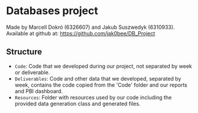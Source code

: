 # Databases project 
Made by Marcell Dokró (6326607) and Jakub Suszwedyk (6310933). Available at github at: https://github.com/jak0bee/DB_Project
## Structure

- `Code`: Code that we developed during our project, not separated by week or deliverable.
- `Deliverables`: Code and other data that we developed, separated by week, contains the code copied from the 'Code' folder and our reports and PBI dashboard.
- `Resources`: Folder with resources used by our code including the provided data generation class and generated files.